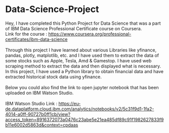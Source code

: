 # Data-Science-Project
Hey,
I have completed this Python Project for Data Science that was a part of IBM Data Science Professional Certificate course on Coursera.</br>
Link for the course : https://www.coursera.org/professional-certificates/ibm-data-science
</br>
</br>
Through this project I have learned about various Libraries like yfinance, pandas, plotly, matplotlib, etc. and I have used them to extract the data of some stocks such as Apple, Tesla, Amd & Gamestop.
I have used web scraping method to extract the data and then displayed what is necessary. In this project, I have used a Python library to obtain financial data and have extracted historical stock data using yfinance.
</br>
</br>
Below you could also find the link to open jupyter notebook that has been uploaded on IBM Watson Studio.</br>
</br>
IBM Watson Studio Link : https://eu-de.dataplatform.cloud.ibm.com/analytics/notebooks/v2/5c31f9d1-1fa2-4014-a0ff-90727b0ff1cb/view?access_token=8916372073a0476c23abe5e21ea485df89c91f1982627833f9b11e6002d5863d&context=cpdaas
